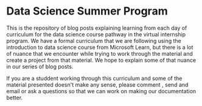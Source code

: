 # Data Science Summer Program

This is the repository of blog posts explaining learning from each day of curriculum for the data science course pathway in the virtual internship program. 
We have a formal curriculum that we are following using the introduction to data science course from Microsoft Learn, but there is a lot of nuance that we encounter 
while trying to work through the material and create a project from that material. We hope to explain some of that nuance in our series of blog posts.

If you are a studdent working through this curriculum and some of the material presented doesn't make any sense, please comment , send and email or ask a questions so that we can work on making our documentation better.
